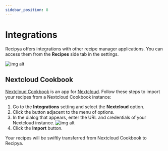 ```yaml
---
sidebar_position: 8
---
```


# Integrations

Recipya offers integrations with other recipe manager applications. You can access them from the **Recipes** side tab
in the settings.

![img alt](/img/features/settings-integrations.png)

## Nextcloud Cookbook

[Nextcloud Cookbook](https://github.com/nextcloud/cookbook) is an app for [Nextcloud](https://nextcloud.com/). 
Follow these steps to import your recipes from a Nextcloud Cookbook instance:

1. Go to the **Integrations** setting and select the **Nextcloud** option.
2. Click the button adjacent to the menu of options.
3. In the dialog that appears, enter the URL and credentials of your Nextcloud instance.
   ![img alt](/img/features/settings-integrations-nextcloud.png)
4. Click the **Import** button.

Your recipes will be swiftly transferred from Nextcloud Cookbook to Recipya.
